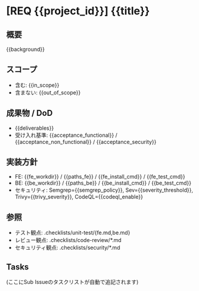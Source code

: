 # [REQ {{project_id}}] {{title}}

## 概要
{{background}}

## スコープ
- 含む: {{in_scope}}
- 含まない: {{out_of_scope}}

## 成果物 / DoD
- {{deliverables}}
- 受け入れ基準: {{acceptance_functional}} / {{acceptance_non_functional}} / {{acceptance_security}}

## 実装方針
- FE: {{fe_workdir}} / {{paths_fe}} / {{fe_install_cmd}} / {{fe_test_cmd}}
- BE: {{be_workdir}} / {{paths_be}} / {{be_install_cmd}} / {{be_test_cmd}}
- セキュリティ: Semgrep={{semgrep_policy}}, Sev={{severity_threshold}}, Trivy={{trivy_severity}}, CodeQL={{codeql_enable}}

## 参照
- テスト観点: .checklists/unit-test/{fe.md,be.md}
- レビュー観点: .checklists/code-review/*.md
- セキュリティ観点: .checklists/security/*.md

## Tasks
(ここにSub Issueのタスクリストが自動で追記されます)

<!-- meta: req_id={{project_id}} -->
